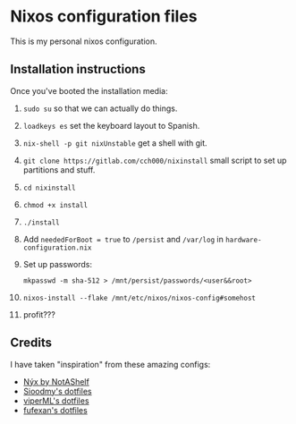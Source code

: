 # Nixos configuration files

This is my personal nixos configuration.

## Installation instructions

Once you've booted the installation media:

1. `sudo su` so that we can actually do things.
2. `loadkeys es` set the keyboard layout to Spanish.
3. `nix-shell -p git nixUnstable` get a shell with git. 
4. `git clone https://gitlab.com/cch000/nixinstall` small script to set up partitions and stuff.
5. `cd nixinstall`
6. `chmod +x install`
7. `./install`
8. Add `neededForBoot = true` to `/persist` and `/var/log` in `hardware-configuration.nix`
9. Set up passwords:

     `mkpasswd -m sha-512 > /mnt/persist/passwords/<user&&root>`
    
10. `nixos-install --flake /mnt/etc/nixos/nixos-config#somehost`
11. profit???

## Credits

I have taken "inspiration" from these amazing configs:
 
- [Nýx by NotAShelf](https://github.com/NotAShelf/nyx#--n%C3%BDx)
- [Sioodmy's dotfiles](https://github.com/sioodmy/dotfiles)
- [viperML's dotfiles](https://github.com/viperML/dotfiles)
- [fufexan's dotfiles](https://github.com/fufexan/dotfiles)
